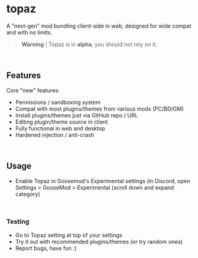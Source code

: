# topaz
A "next-gen" mod bundling client-side in web, designed for wide compat and with no limits.

> **Warning** |
> Topaz is in **alpha**, you should not rely on it.

<br>

## Features
Core "new" features:
- Permissions / sandboxing system
- Compat with most plugins/themes from various mods (PC/BD/GM)
- Install plugins/themes just via GitHub repo / URL
- Editing plugin/theme source in client
- Fully functional in web and desktop
- Hardened injection / anti-crash

<br>

## Usage
- Enable Topaz in Goosemod's Experimental settings (in Discord, open Settings > GooseMod > Experimental (scroll down and expand category)

<br>

### Testing

- Go to Topaz setting at top of your settings
- Try it out with recommended plugins/themes (or try random ones)
- Report bugs, have fun :)
